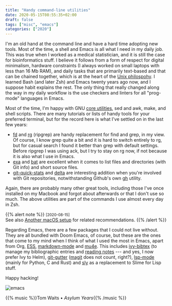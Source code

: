 ```yaml
---
title: "Handy command-line utilities"
date: 2020-05-15T08:55:35+02:00
draft: false
tags: ["misc", "emacs"]
categories: ["2020"]
---
```


I'm an old hand at the command line and have a hard time adopting new tools. Most of the time, a shell and Emacs is all what I need in my daily job. This was true when I worked as a medical statistician, and it is still the case for bioinformatics stuff. I believe it follows from a form of respect for digital minimalism, hardware constraints (I always worked on small laptops with less than 16 Mb RAM), and daily tasks that are primarily text-based and that can be chained together, which is at the heart of the [Unix philospohy](https://en.wikipedia.org/wiki/Unix_philosophy). I learned Bash (and later Zsh) and Emacs twenty years ago now, and I suppose habit explains the rest. The only thing that really changed along the way in my daily workflow is the use checkers and linters for all "prog-mode" languages in Emacs.

Most of the time, I'm happy with GNU [core utilities](https://www.gnu.org/software/coreutils/coreutils.html), sed and awk, make, and shell scripts. There are many tutorials or lists of handy tools for your preferred terminal, but for the record here is what I've settled on in the last few years:

- [fd](https://github.com/sharkdp/fd) and [rg](https://github.com/BurntSushi/ripgrep) (ripgrep) are handy replacement for find and grep, in my view. Of course, I know grep quite a bit and it is hard to switch entirely to rg, but for casual search I found it better than grep with default settings. Before ripgrep I was using ack, but I try to stay on rg now, if not because it is also what I use in Emacs.
- [exa](https://github.com/ogham/exa) and [bat](https://github.com/sharkdp/bat) are excellent when it comes to list files and directories (with Git info) and short source files.
- [git-quick-stats](https://github.com/arzzen/git-quick-stats) and [delta](https://github.com/dandavison/delta) are interesting addition when you're involved with Git repositories, notwithstanding Github's own [gh](https://github.com/cli/cli) utility.

Again, there are probably many other great tools, including those I've once installed on my Macbook and forgot about afterwards or that I don't use so much. The above utilities are part of the commands I use almost every day in Zsh.

{{% alert note %}}
<small>[2020-08-15]</small><br>
See also [Another macOS setup](http://aungthurhahein.github.io/Another-MacOS-Setup/) for related recommendations.
{{% /alert %}}

Regarding Emacs, there are a few packages that I could not live without. They are all bundled with Doom Emacs, of course, but these are the ones that come to my mind when I think of what I used the most in Emacs, apart from Org, [ESS](https://ess.r-project.org), [markdown-mode](http://jblevins.org/projects/markdown-mode/) and [mu4e](https://www.djcbsoftware.nl/code/mu/mu4e.html). This includes [ivy-bibtex](https://github.com/tmalsburg/helm-bibtex) (to manage my bibliographic entries and [reading notes](/post/notes-taking-workflow/) --- and yes, I now prefer Ivy to Helm), [git-gutter](https://github.com/emacsorphanage/git-gutter) ([magit](https://magit.vc) does not count, right?), [lsp-mode](https://github.com/emacs-lsp/lsp-mode) (mainly for Python, C and Rust) and [sly](https://github.com/joaotavora/sly) as a replacement to Slime for Lisp stuff.

Happy hacking!

![emacs](/img/2020-05-15-20-35-35.png)

{{% music %}}Tom Waits • _Asylum Years_{{% /music %}}
